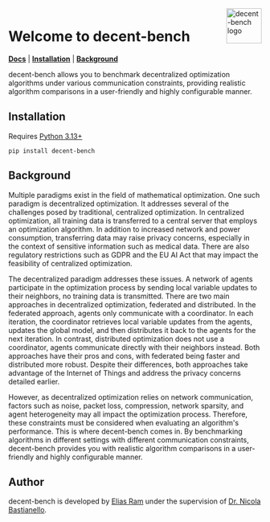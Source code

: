 <img src="https://raw.githubusercontent.com/team-decent/decent-bench/refs/heads/main/docs/source/_static/logo.png" alt="decent-bench logo" align="right" width="70" />

# Welcome to decent-bench
[**Docs**](https://decent-bench.readthedocs.io/en/latest/)
| [**Installation**](#Installation)
| [**Background**](#Background)

decent-bench allows you to benchmark decentralized optimization algorithms under various communication constraints,
providing realistic algorithm comparisons in a user-friendly and highly configurable manner.


## Installation
Requires [Python 3.13+](https://www.python.org/downloads/)
```
pip install decent-bench
```

## Background
Multiple paradigms exist in the field of mathematical optimization. One such paradigm is decentralized optimization. It
addresses several of the challenges posed by traditional, centralized optimization. In centralized
optimization, all training data is transferred to a central server that employs an optimization algorithm.
In addition to increased network and power consumption, transferring data may raise privacy concerns, especially in the
context of sensitive information such as medical data. There are also regulatory restrictions such as GDPR and the EU
AI Act that may impact the feasibility of centralized optimization.

The decentralized paradigm addresses these issues. A network of agents participate in the optimization
process by sending local variable updates to their neighbors, no training data is transmitted. There are two main
approaches in decentralized optimization, federated and distributed. In the federated approach, agents only communicate
with a coordinator. In each iteration, the coordinator retrieves local variable updates from the agents, updates the
global model, and then distributes it back to the agents for the next iteration. In contrast, distributed optimization
does not use a coordinator, agents communicate directly with their neighbors instead. Both approaches have their pros
and cons, with federated being faster and distributed more robust. Despite their differences, both approaches take
advantage of the Internet of Things and address the privacy concerns detailed earlier.

However, as decentralized optimization relies on network communication, factors such as noise, packet loss, compression,
network sparsity, and agent heterogeneity may all impact the optimization process. Therefore, these constraints must be
considered when evaluating an algorithm's performance. This is where decent-bench comes in. By
benchmarking algorithms in different settings with different communication constraints, decent-bench provides you with
realistic algorithm comparisons in a user-friendly and highly configurable manner.


## Author
decent-bench is developed by [Elias Ram](https://github.com/elramen/) under the supervision of 
[Dr. Nicola Bastianello](https://bastianello.me/).
